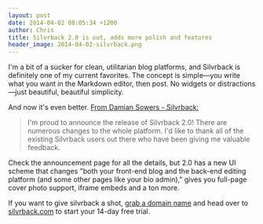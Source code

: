 ```yaml
---
layout: post
date: 2014-04-02 08:05:34 +1200
author: Chris
title: Silvrback 2.0 is out, adds more polish and features
header_image: 2014-04-02-silvrback.png
---
```


<!-- excerpt -->

I'm a bit of a sucker for clean, utilitarian blog platforms, and Silvrback is definitely one of my current favorites. The concept is simple—you write what you want in the Markdown editor, then post. No widgets or distractions—just beautiful, beautiful simplicity. 

And now it's even better. [From Damian Sowers - Silvrback:](https://dsowers.silvrback.com/welcome-to-silvrback-2)

> I'm proud to announce the release of Silvrback 2.0! There are numerous changes to the whole platform. I'd like to thank all of the existing Silvrback users out there who have been giving me valuable feedback.

<!-- /excerpt -->

Check the announcement page for all the details, but 2.0 has a new UI scheme that changes "both your front-end blog and the back-end editing platform (and some other pages like your bio admin)," gives you full-page cover photo support, iframe embeds and a ton more. 

If you want to give silvrback a shot, [grab a domain name](https://iwantmyname.com/services/blog-hosting/silvrback-custom-domain) and head over to [silvrback.com](https://www.silvrback.com/) to start your 14-day free trial.